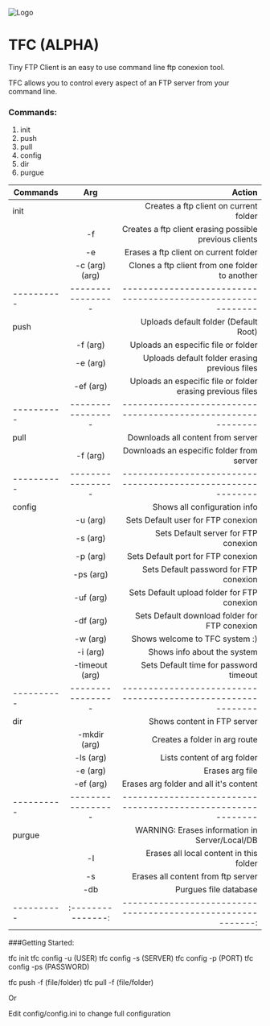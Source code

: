 ![Logo](http://i63.tinypic.com/16aa1km.png) 
# TFC (ALPHA)

Tiny FTP Client is an easy to use command line ftp conexion tool.

TFC allows you to control every aspect of an FTP server from your command line.


### Commands:

1. init
2. push
3. pull
4. config
5. dir
6. purgue 

| Commands | Arg             | Action                                                     |
|----------|:---------------:|-----------------------------------------------------------:|
| init     |                 | Creates a ftp client on current folder                     |
|          | -f              | Creates a ftp client erasing possible previous clients     |
|          | -e              | Erases a ftp client on current folder                      |
|          | -c (arg) (arg)  | Clones a ftp client from one folder to another             |
|----------|-----------------|------------------------------------------------------------|
| push     |                 | Uploads default folder (Default Root)                      |
|          | -f  (arg)       | Uploads an especific file or folder                        |
|          | -e  (arg)       | Uploads default folder erasing previous files              |
|          | -ef (arg)       | Uploads an especific file or folder erasing previous files |
|----------|-----------------|------------------------------------------------------------|
| pull     |                 | Downloads all content from server                          |
|          | -f (arg)        | Downloads an especific folder from server                  |
|----------|-----------------|------------------------------------------------------------|
| config   |                 | Shows all configuration info                               |
|          | -u (arg)        | Sets Default user for FTP conexion                         |
|          | -s (arg)        | Sets Default server for FTP conexion                       |
|          | -p (arg)        | Sets Default port for FTP conexion                         |
|          | -ps (arg)       | Sets Default password for FTP conexion                     |
|          | -uf (arg)       | Sets Default upload folder for FTP conexion                |
|          | -df (arg)       | Sets Default download folder for FTP conexion              |
|          | -w (arg)        | Shows welcome to TFC system :)                             |
|          | -i (arg)        | Shows info about the system                                |
|          | -timeout (arg)  | Sets Default time for password timeout                     |
|----------|-----------------|------------------------------------------------------------|
| dir      |                 | Shows content in FTP server                                |
|          | -mkdir (arg)    | Creates a folder in arg route                              |
|          | -ls (arg)       | Lists content of arg folder                                |
|          | -e (arg)        | Erases arg file                                            |
|          | -ef (arg)       | Erases arg folder and all it's content                     |
|----------|-----------------|------------------------------------------------------------|
| purgue   |                 | WARNING: Erases information in Server/Local/DB             |
|          | -l              | Erases all local content in this folder                    |
|          | -s              | Erases all content from ftp server                         |
|          | -db             | Purgues file database                                      |
|----------|:---------------:|-----------------------------------------------------------:|

###Getting Started:

tfc init
tfc config -u (USER)
tfc config -s (SERVER)
tfc config -p (PORT)
tfc config -ps (PASSWORD)

tfc push -f (file/folder)
tfc pull -f (file/folder)

Or

Edit config/config.ini to change full configuration